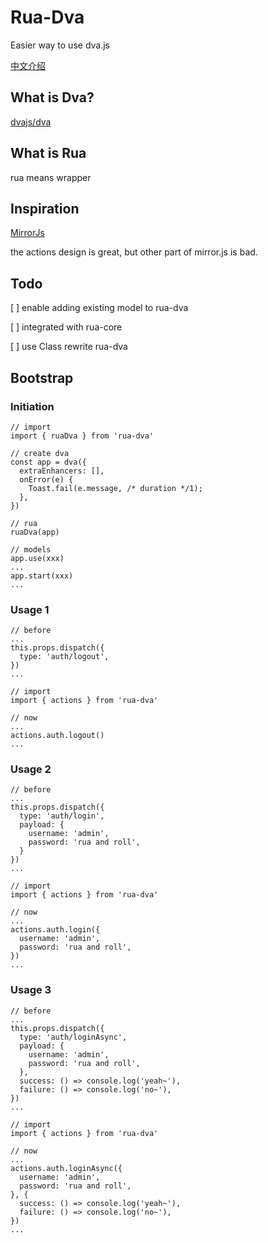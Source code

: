 # Rua-Dva
Easier way to use dva.js

[中文介绍](./README-zhCN.md)

## What is Dva?
[dvajs/dva](https://github.com/dvajs/dva)

## What is Rua
rua means wrapper 

## Inspiration
[MirrorJs](https://github.com/mirrorjs/mirror)

the actions design is great, but other part of mirror.js is bad.

## Todo
[ ] enable adding existing model to rua-dva

[ ] integrated with rua-core

[ ] use Class rewrite rua-dva

## Bootstrap

### Initiation
```
// import
import { ruaDva } from 'rua-dva'
 
// create dva
const app = dva({
  extraEnhancers: [],
  onError(e) {
    Toast.fail(e.message, /* duration */1);
  },
})
 
// rua
ruaDva(app)
 
// models
app.use(xxx)
...
app.start(xxx)
...
```

### Usage 1
```
// before
...
this.props.dispatch({
  type: 'auth/logout',
})
...
 
// import
import { actions } from 'rua-dva'
 
// now
...
actions.auth.logout()
...
```

### Usage 2

```
// before
...
this.props.dispatch({
  type: 'auth/login',
  payload: {
    username: 'admin',
    password: 'rua and roll',
  }
})
...
 
// import
import { actions } from 'rua-dva'
 
// now
...
actions.auth.login({
  username: 'admin',
  password: 'rua and roll',
})
...
```

### Usage 3

```
// before
...
this.props.dispatch({
  type: 'auth/loginAsync',
  payload: {
    username: 'admin',
    password: 'rua and roll',
  },
  success: () => console.log('yeah~'),
  failure: () => console.log('no~'),
})
...
 
// import
import { actions } from 'rua-dva'
 
// now
...
actions.auth.loginAsync({
  username: 'admin',
  password: 'rua and roll',
}, {
  success: () => console.log('yeah~'),
  failure: () => console.log('no~'),
})
...
